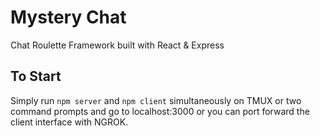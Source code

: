 # Mystery Chat
Chat Roulette Framework built with React & Express

## To Start
Simply run ```npm server``` and ```npm client``` simultaneously on TMUX or two command prompts and go to localhost:3000 or you can port forward the client interface with NGROK.
